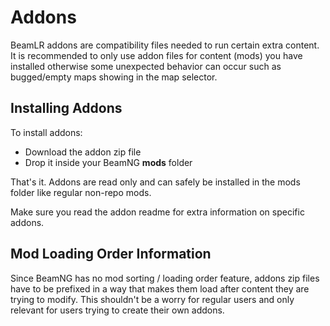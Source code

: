 
# Addons
BeamLR addons are compatibility files needed to run certain extra content. It is recommended to only use addon files for content (mods) you have installed otherwise some unexpected behavior can occur such as bugged/empty maps showing in the map selector.

## Installing Addons
To install addons:
* Download the addon zip file
* Drop it inside your BeamNG **mods** folder

That's it. Addons are read only and can safely be installed in the mods folder like regular non-repo mods.

Make sure you read the addon readme for extra information on specific addons.
## Mod Loading Order Information
Since BeamNG has no mod sorting / loading order feature, addons zip files have to be prefixed in a way that makes them load after content they are trying to modify. This shouldn't be a worry for regular users and only relevant for users trying to create their own addons. 